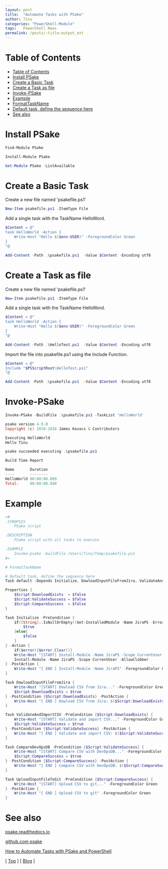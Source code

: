```yaml
---
layout: post
title:  "Automate Tasks with PSake"
author: Tinu
categories: "PowerShell-Module"
tags:   PowerShell News
permalink: /posts/:title:output_ext
---
```


# Table of Contents

- [Table of Contents](#table-of-contents)
- [Install PSake](#install-psake)
- [Create a Basic Task](#create-a-basic-task)
- [Create a Task as file](#create-a-task-as-file)
- [Invoke-PSake](#invoke-psake)
- [Example](#example)
- [FormatTaskName](#formattaskname)
- [Default task, define the sequence here](#default-task-define-the-sequence-here)
- [See also](#see-also)

# Install PSake

````powershell
Find-Module PSake

Install-Module PSake

Get-Module PSake -ListAvailable
````

# Create a Basic Task

Create a new file named 'psakefile.ps1'

````powershell
New-Item psakefile.ps1 -ItemType File
````

Add a single task with the TaskName HelloWord.

````powershell
$Content = @"
task HelloWorld -Action {
    Write-Host "Hello $($env:USER)" -ForegroundColor Green
}
"@

Add-Content -Path .\psakefile.ps1  -Value $Content -Encoding utf8
````

# Create a Task as file

Create a new file named 'psakefile.ps1'

````powershell
New-Item psakefile.ps1 -ItemType File
````

Add a single task with the TaskName HelloWord.

````powershell
$Content = @"
task HelloWorld -Action {
    Write-Host "Hello $($env:USER)" -ForegroundColor Green
}
"@

Add-Content -Path .\HelloTest.ps1  -Value $Content -Encoding utf8
````

Import the file into psakefile.ps1 using the Include Function.

````powershell
$Content = @"
Include "$PSScriptRoot\HelloTest.ps1"
"@

Add-Content -Path .\psakefile.ps1  -Value $Content -Encoding utf8
````

# Invoke-PSake

````powershell
Invoke-PSake -BuildFile .\psakefile.ps1 -TaskList 'HelloWorld'

psake version 4.9.0
Copyright (c) 2010-2018 James Kovacs & Contributors

Executing HelloWorld
Hello Tinu

psake succeeded executing .\psakefile.ps1

Build Time Report

Name       Duration
----       --------
HelloWorld 00:00:00.009
Total:     00:00:00.040
````

# Example

````powershell
<#
.SYNOPSIS
    PSake script

.DESCRIPTION
    PSake script with all tasks to execute

.EXAMPLE
    Invoke-psake -buildFile /Users/Tinu/Temp/psakefile.ps1
#>

# FormatTaskName

# Default task, define the sequence here
Task default -Depends Initialize, DowloadInputFileFromJira, ValidateAndImportCSV, CompareDevOpsDB, UploadInputFileToGit

Properties {
    $Script:DownloadExists  = $false
    $Script:ValidateSuccess = $false
    $Script:CompareSuccess  = $false
}

Task Initialize -PreCondition {
    if([String]::IsNullOrEmpty((Get-InstalledModule -Name JiraPS -ErrorAction SilentlyContinue))){
        $true
    }else{
        $false
    }
} -Action {
    if($error){$error.Clear()}
    Write-Host "[START] Install-Module -Name JiraPS -Scope CurrentUser -AllowClobber..." -ForegroundColor Green
    Install-Module -Name JiraPS -Scope CurrentUser -AllowClobber
} -PostAction {
    Write-Host "[ END ] Install-Module -Name JiraPS" -ForegroundColor Green
}

Task DowloadInputFileFromJira {
    Write-Host "[START] Dowload CSV from Jira..." -ForegroundColor Green
    $Script:DownloadExists = $true
} -PostCondition {$Script:DownloadExists} -PostAction {
    Write-Host "[ END ] Dowload CSV from Jira: $($Script:DownloadExists)" -ForegroundColor Green
}

Task ValidateAndImportCSV -PreCondition {$Script:DownloadExists} {
    Write-Host "[START] Validate and import CSV..." -ForegroundColor Green
    $Script:ValidateSuccess = $true
} -PostCondition {$Script:ValidateSuccess} -PostAction {
    Write-Host "[ END ] Validate and import CSV: $($Script:ValidateSuccess)" -ForegroundColor Green
}

Task CompareDevOpsDB -PreCondition {$Script:ValidateSuccess} {
    Write-Host "[START] Compare CSV with DevOpsDB..." -ForegroundColor Green
    $Script:CompareSuccess = $true
} -PostCondition {$Script:CompareSuccess} -PostAction {
    Write-Host "[ END ] Compare CSV with DevOpsDB: $($Script:CompareSuccess)" -ForegroundColor Green
}

Task UploadInputFileToGit -PreCondition {$Script:CompareSuccess} {
    Write-Host "[START] Upload CSV to git..." -ForegroundColor Green
} -PostAction {
    Write-Host "[ END ] Upload CSV to git" -ForegroundColor Green
}
````

# See also

[psake.readthedocs.io](https://psake.readthedocs.io/en/latest/)

[github.com psake](https://github.com/psake/)

[How to Automate Tasks with PSake and PowerShell](https://adamtheautomator.com/powershell-psake/)

[ [Top](#table-of-contents) ] [ [Blog](../categories.html) ]